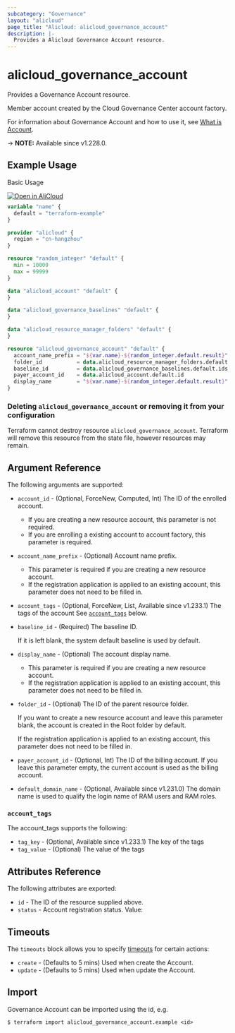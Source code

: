 ```yaml
---
subcategory: "Governance"
layout: "alicloud"
page_title: "Alicloud: alicloud_governance_account"
description: |-
  Provides a Alicloud Governance Account resource.
---
```


# alicloud_governance_account

Provides a Governance Account resource.

Member account created by the Cloud Governance Center account factory.

For information about Governance Account and how to use it, see [What is Account](https://next.api.aliyun.com/document/governance/2021-01-20/EnrollAccount).

-> **NOTE:** Available since v1.228.0.

## Example Usage

Basic Usage

<div style="display: block;margin-bottom: 40px;"><div class="oics-button" style="float: right;position: absolute;margin-bottom: 10px;">
  <a href="https://api.aliyun.com/terraform?resource=alicloud_governance_account&exampleId=bafb2fc6-f2e3-9029-f2d2-1e21385b8fba7daab3c6&activeTab=example&spm=docs.r.governance_account.0.bafb2fc6f2&intl_lang=EN_US" target="_blank">
    <img alt="Open in AliCloud" src="https://img.alicdn.com/imgextra/i1/O1CN01hjjqXv1uYUlY56FyX_!!6000000006049-55-tps-254-36.svg" style="max-height: 44px; max-width: 100%;">
  </a>
</div></div>

```terraform
variable "name" {
  default = "terraform-example"
}

provider "alicloud" {
  region = "cn-hangzhou"
}

resource "random_integer" "default" {
  min = 10000
  max = 99999
}

data "alicloud_account" "default" {
}

data "alicloud_governance_baselines" "default" {
}

data "alicloud_resource_manager_folders" "default" {
}

resource "alicloud_governance_account" "default" {
  account_name_prefix = "${var.name}-${random_integer.default.result}"
  folder_id           = data.alicloud_resource_manager_folders.default.ids.0
  baseline_id         = data.alicloud_governance_baselines.default.ids.0
  payer_account_id    = data.alicloud_account.default.id
  display_name        = "${var.name}-${random_integer.default.result}"
}
```

### Deleting `alicloud_governance_account` or removing it from your configuration

Terraform cannot destroy resource `alicloud_governance_account`. Terraform will remove this resource from the state file, however resources may remain.

## Argument Reference

The following arguments are supported:
* `account_id` - (Optional, ForceNew, Computed, Int) The ID of the enrolled account.
  - If you are creating a new resource account, this parameter is not required.
  - If you are enrolling a existing account to account factory, this parameter is required.
* `account_name_prefix` - (Optional) Account name prefix.
  - This parameter is required if you are creating a new resource account.
  - If the registration application is applied to an existing account, this parameter does not need to be filled in.
* `account_tags` - (Optional, ForceNew, List, Available since v1.233.1) The tags of the account See [`account_tags`](#account_tags) below.
* `baseline_id` - (Required) The baseline ID.

  If it is left blank, the system default baseline is used by default.
* `display_name` - (Optional) The account display name.
  - This parameter is required if you are creating a new resource account.
  - If the registration application is applied to an existing account, this parameter does not need to be filled in.
* `folder_id` - (Optional) The ID of the parent resource folder.

  If you want to create a new resource account and leave this parameter blank, the account is created in the Root folder by default.

  If the registration application is applied to an existing account, this parameter does not need to be filled in.
* `payer_account_id` - (Optional, Int) The ID of the billing account. If you leave this parameter empty, the current account is used as the billing account.

* `default_domain_name` - (Optional, Available since v1.231.0) The domain name is used to qualify the login name of RAM users and RAM roles.

                    
### `account_tags`

The account_tags supports the following:
* `tag_key` - (Optional, Available since v1.233.1) The key of the tags
* `tag_value` - (Optional) The value of the tags

## Attributes Reference

The following attributes are exported:
* `id` - The ID of the resource supplied above.
* `status` - Account registration status. Value:

## Timeouts

The `timeouts` block allows you to specify [timeouts](https://www.terraform.io/docs/configuration-0-11/resources.html#timeouts) for certain actions:
* `create` - (Defaults to 5 mins) Used when create the Account.
* `update` - (Defaults to 5 mins) Used when update the Account.

## Import

Governance Account can be imported using the id, e.g.

```shell
$ terraform import alicloud_governance_account.example <id>
```